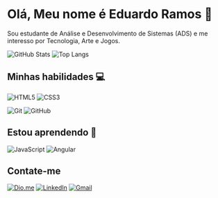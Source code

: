 # Olá, Meu nome é Eduardo Ramos 👋

Sou estudante de Análise e Desenvolvimento de Sistemas (ADS) e me interesso por Tecnologia, Arte e Jogos.

![GitHub Stats](https://github-readme-stats.vercel.app/api?username=EduRamosLima&theme=dark&show_icons=true)
![Top Langs](https://github-readme-stats-git-masterrstaa-rickstaa.vercel.app/api/top-langs/?username=EduRamosLima&theme=dark)

## Minhas habilidades 💻

![HTML5](https://img.shields.io/badge/HTML5-E34F26?style=for-the-badge&logo=html5&logoColor=white)
![CSS3](https://img.shields.io/badge/CSS3-1572B6?style=for-the-badge&logo=css3&logoColor=white)

![Git](https://img.shields.io/badge/GIT-E44C30?style=for-the-badge&logo=git&logoColor=white)
![GitHub](https://img.shields.io/badge/GITHUB-000000?style=for-the-badge&logo=github&logoColor=white)


## Estou aprendendo 🌱

![JavaScript](https://img.shields.io/badge/JavaScript-F7DF1E?style=for-the-badge&logo=javascript&logoColor=black) 
![Angular](https://img.shields.io/badge/Angular-DD0031?style=for-the-badge&logo=angular&logoColor=white)

## Contate-me

[![Dio.me](https://img.shields.io/badge/Dio.me-5258a0?style=for-the-badge&logoColor=white)](https://www.dio.me/users/edr_ramos_lima)
[![LinkedIn](https://img.shields.io/badge/LinkedIn-0077B5?style=for-the-badge&logo=linkedin&logoColor=white)](https://www.linkedin.com/in/eduardo-ramos-76b771276/)
[![Gmail](https://img.shields.io/badge/Gmail-333333?style=for-the-badge&logo=gmail&logoColor=red)](mailto:edr.ramos.lima@gmail.com)
